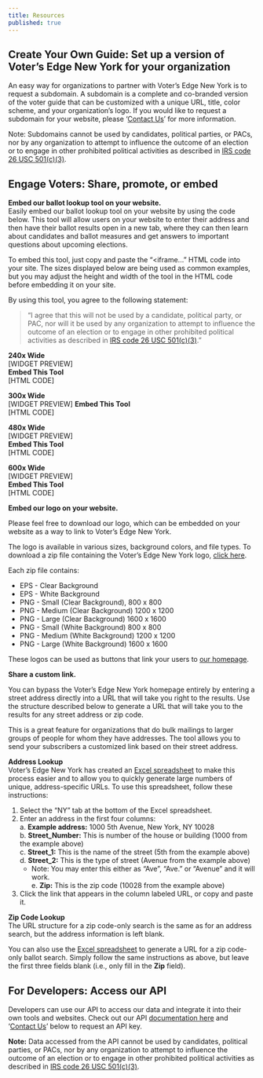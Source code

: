 ```yaml
---
title: Resources
published: true
---
```


## Create Your Own Guide: Set up a version of Voter’s Edge New York for your organization  

An easy way for organizations to partner with Voter’s Edge New York is to request a subdomain. A subdomain is a complete and co-branded version of the voter guide that can be customized with a unique URL, title, color scheme, and your organization’s logo. If you would like to request a subdomain for your website, please ‘[Contact Us](http://votersedge.org/en/ny/feedback)’ for more information.  

Note: Subdomains cannot be used by candidates, political parties, or PACs, nor by any organization to attempt to influence the outcome of an election or to engage in other prohibited political activities as described in [IRS code 26 USC 501(c)(3)](http://1.usa.gov/1lvMCT3).  

## Engage Voters: Share, promote, or embed  

**Embed our ballot lookup tool on your website.**  
Easily embed our ballot lookup tool on your website by using the code below. This tool will allow users on your website to enter their address and then have their ballot results open in a new tab, where they can then learn about candidates and ballot measures and get answers to important questions about upcoming elections.  

To embed this tool, just copy and paste the “<iframe...” HTML code into your site. The sizes displayed below are being used as common examples, but you may adjust the height and width of the tool in the HTML code before embedding it on your site.  

By using this tool, you agree to the following statement:  
> “I agree that this will not be used by a candidate, political party, or PAC, nor will it be used by any organization to attempt to influence the outcome of an election or to engage in other prohibited political activities as described in [IRS code 26 USC 501(c)(3)](http://1.usa.gov/1lvMCT3).”  

**240x Wide**  
[WIDGET PREVIEW]  
**Embed This Tool**  
[HTML CODE]  

**300x Wide**  
[WIDGET PREVIEW]
**Embed This Tool**  
[HTML CODE]  

**480x Wide**  
[WIDGET PREVIEW]  
**Embed This Tool**  
[HTML CODE]  

**600x Wide**  
[WIDGET PREVIEW]  
**Embed This Tool**  
[HTML CODE]  

**Embed our logo on your website.**  

Please feel free to download our logo, which can be embedded on your website as a way to link to Voter’s Edge New York.  

The logo is available in various sizes, background colors, and file types. To download a zip file containing the Voter’s Edge New York logo, [click here](https://s3-us-west-2.amazonaws.com/ve-resources/Voter%27s+Edge+New+York.zip).  

Each zip file contains:  
- EPS - Clear Background  
- EPS - White Background  
- PNG - Small (Clear Background), 800 x 800  
- PNG - Medium (Clear Background) 1200 x 1200  
- PNG - Large (Clear Background) 1600 x 1600  
- PNG - Small (White Background) 800 x 800  
- PNG - Medium (White Background) 1200 x 1200  
- PNG - Large (White Background) 1600 x 1600  

These logos can be used as buttons that link your users to [our homepage](http://votersedge.org/en/ny).  

**Share a custom link.**  

You can bypass the Voter’s Edge New York homepage entirely by entering a street address directly into a URL that will take you right to the results. Use the structure described below to generate a URL that will take you to the results for any street address or zip code.  

This is a great feature for organizations that do bulk mailings to larger groups of people for whom they have addresses. The tool allows you to send your subscribers a customized link based on their street address.  

**Address Lookup**  
Voter’s Edge New York has created an [Excel spreadsheet](https://s3-us-west-2.amazonaws.com/ve-resources/URL-Address+Tool.xlsx) to make this process easier and to allow you to quickly generate large numbers of unique, address-specific URLs. To use this spreadsheet, follow these instructions:  
 1. Select the “NY” tab at the bottom of the Excel spreadsheet.  
 2. Enter an address in the first four columns:  
  a. **Example address:** 1000 5th Avenue, New York, NY 10028  
  b. **Street_Number:** This is number of the house or building (1000 from the example above)  
  c. **Street_1:** This is the name of the street (5th from the example above)  
  d. **Street_2:** This is the type of street (Avenue from the example above)  
    - Note: You may enter this either as “Ave”, “Ave.” or “Avenue” and it will work.  
  e. **Zip:** This is the zip code (10028 from the example above)  
 3. Click the link that appears in the column labeled URL, or copy and paste it.

**Zip Code Lookup**  
The URL structure for a zip code-only search is the same as for an address search, but the address information is left blank.  

You can also use the [Excel spreadsheet](https://s3-us-west-2.amazonaws.com/ve-resources/URL-Address+Tool.xlsx) to generate a URL for a zip code-only ballot search. Simply follow the same instructions as above, but leave the first three fields blank (i.e., only fill in the **Zip** field).  

## For Developers: Access our API  

Developers can use our API to access our data and integrate it into their own tools and websites. Check out our API [documentation here](https://gist.github.com/maplight/3ed07b3e51f3f4b9f66f1fc596d3e572) and ‘[Contact Us](http://votersedge.org/en/ny/feedback)’ below to request an API key.  

**Note:** Data accessed from the API cannot be used by candidates, political parties, or PACs, nor by any organization to attempt to influence the outcome of an election or to engage in other prohibited political activities as described in [IRS code 26 USC 501(c)(3)](http://1.usa.gov/1lvMCT3).
